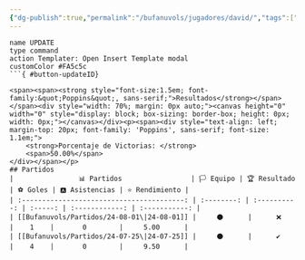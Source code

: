 ```yaml
---
{"dg-publish":true,"permalink":"/bufanuvols/jugadores/david/","tags":["estadisticas"]}
---
```


```button
name UPDATE
type command
action Templater: Open Insert Template modal
customColor #FA5c5c
```{ #button-updateID}

<span><span><strong style="font-size:1.5em; font-family:&quot;Poppins&quot;, sans-serif;">Resultados</strong></span></span><div style="width: 70%; margin: 0px auto;"><canvas height="0" width="0" style="display: block; box-sizing: border-box; height: 0px; width: 0px;"></canvas></div><p><span><div style="text-align: left; margin-top: 20px; font-family: 'Poppins', sans-serif; font-size: 1.1em;">
	<strong>Porcentaje de Victorias: </strong>
	<span>50.00%</span>
</div></span></p>
## Partidos
|                📊 Partidos                 | 🏳️ Equipo | 🏆 Resultado | ⚽ Goles | 🅰 Asistencias | ⭐ Rendimiento |
| :----------------------------------------: | :--------: | :----------: | :-----: | :------------: | :-----------: |
| [[Bufanuvols/Partidos/24-08-01\|24-08-01]] |     ⚫      |      ❌       |    1    |       0        |     5.00      |
| [[Bufanuvols/Partidos/24-07-25\|24-07-25]] |     ⚫      |      ✔️      |    4    |       0        |     9.50      |
